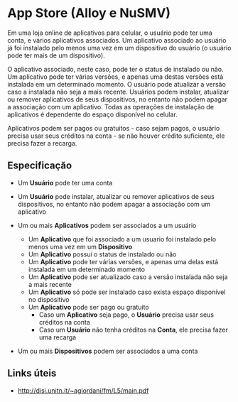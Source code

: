 # App Store (Alloy e NuSMV)

Em uma loja online de aplicativos para celular, o usuário pode ter uma conta, e vários aplicativos associados. Um aplicativo associado ao usuário já foi instalado pelo menos uma vez em um dispositivo do usuário (o usuário pode ter mais de um dispositivo).

O aplicativo associado, neste caso, pode ter o status de instalado ou não. Um aplicativo pode ter várias versões, e apenas uma destas versões está instalada em um determinado momento. O usuário pode atualizar a versão caso a instalada não seja a mais recente. Usuários podem instalar, atualizar ou remover aplicativos de seus dispositivos, no entanto não podem apagar a associação com um aplicativo. Todas as operações de instalação de aplicativos é dependente do espaço disponível no celular.

Aplicativos podem ser pagos ou gratuitos - caso sejam pagos, o usuário precisa usar seus créditos na conta - se não houver crédito suficiente, ele precisa fazer a recarga.

## Especificação
- Um **Usuário** pode ter uma conta
- Um **Usuário** pode instalar, atualizar ou remover aplicativos de seus dispositivos, no entanto não podem apagar a associação com um aplicativo

- Um ou mais **Aplicativos** podem ser associados a um usuário
  - Um **Aplicativo** que foi associado a um usuario foi instalado pelo menos uma vez em um **Dispositivo**
  - Um **Aplicativo** possui o status de instalado ou não
  - Um **Aplicativo** pode ter várias versões, e apenas uma delas está instalada em um determinado momento
  - Um **Aplicativo** pode ser atualizado caso a versão instalada não seja a mais recente
  - Um **Aplicativo** só pode ser instalado caso exista espaço disponível no dispositivo
  - Um **Aplicativo** pode ser pago ou gratuito
    - Caso um **Aplicativo** seja pago, o **Usuário** precisa usar seus créditos na conta
    - Caso um **Usuário** não tenha créditos na **Conta**, ele precisa fazer uma recarga

- Um ou mais **Dispositivos** podem ser associados a uma conta

## Links úteis
* http://disi.unitn.it/~agiordani/fm/L5/main.pdf
